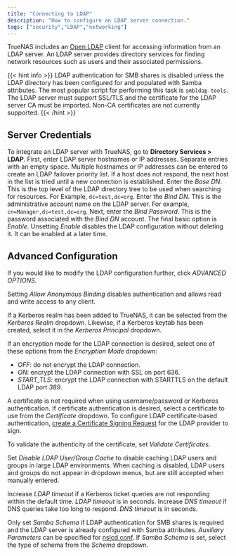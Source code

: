 ```yaml
---
title: "Connecting to LDAP"
description: "How to configure an LDAP server connection."
tags: ["security","LDAP","networking"]
---
```


TrueNAS includes an [Open LDAP](http://www.openldap.org/) client for accessing information from an LDAP server. An LDAP server provides directory services for finding network resources such as users and their associated permissions.

{{< hint info >}}
LDAP authentication for SMB shares is disabled unless the LDAP directory has been configured for and populated with Samba attributes. The most popular script for performing this task is `smbldap-tools`. The LDAP server must support SSL/TLS and the certificate for the LDAP server CA must be imported. Non-CA certificates are not currently supported.
{{< /hint >}}

## Server Credentials

To integrate an LDAP server with TrueNAS, go to **Directory Services > LDAP**.
First, enter LDAP server hostnames or IP addresses. Separate entries with an empty space. Multiple hostnames or IP addresses can be entered to create an LDAP failover priority list. If a host does not respond, the next host in the list is tried until a new connection is established. Enter the *Base DN*. This is the top level of the LDAP directory tree to be used when searching for resources. For Example, `dc=test,dc=org`. Enter the *Bind DN*. This is the administrative account name on the LDAP server. For example, `cn=Manager,dc=test,dc=org`. Next, enter the *Bind Password*. This is the password associated with the *Bind DN* account. The final basic option is *Enable*. 
Unsetting *Enable* disables the LDAP configuration without deleting it. It can be enabled at a later time.

## Advanced Configuration

If you would like to modify the LDAP configuration further, click *ADVANCED OPTIONS*.

Setting *Allow Anonymous Binding* disables authentication and allows read and write access to any client.

If a Kerberos realm has been added to TrueNAS, it can be selected from the *Kerberos Realm* dropdown. Likewise, if a Kerberos keytab has been created, select it in the *Kerberos Principal* dropdown.

If an encryption mode for the LDAP connection is desired, select one of these options from the *Encryption Mode* dropdown:

* *OFF*: do not encrypt the LDAP connection.
* *ON*: encrypt the LDAP connection with SSL on port 636.
* *START_TLS*: encrypt the LDAP connection with STARTTLS on the default LDAP port *389*.

A certificate is not required when using username/password or Kerberos authentication.
If certificate authentication is desired, select a certificate to use from the *Certificate* dropdown.
To configure LDAP certificate-based authentication, [create a Certificate Signing Request](/CORE/System/certificates/) for the LDAP provider to sign.

To validate the authenticity of the certificate, set *Validate Certificates*.

Set *Disable LDAP User/Group Cache* to disable caching LDAP users and groups in large LDAP environments.
When caching is disabled, LDAP users and groups do not appear in dropdown menus, but are still accepted when manually entered.

Increase *LDAP timeout* if a Kerberos ticket queries are not responding within the default time.
*LDAP timeout* is in seconds.
Increase *DNS timeout* if DNS queries take too long to respond.
*DNS timeout* is in seconds.

Only set *Samba Schema* if LDAP authentication for SMB shares is required and the LDAP server is already configured with Samba attributes.
*Auxiliary Parameters* can be specified for [nslcd.conf](https://arthurdejong.org/nss-pam-ldapd/nslcd.conf.5).
If *Samba Schema* is set, select the type of schema from the *Schema* dropdown.
